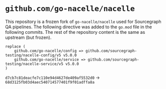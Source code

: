 # `github.com/go-nacelle/nacelle`

This repository is a frozen fork of `go-nacelle/nacelle` used for Sourcegraph QA pipelines. The following directive was added to the `go.mod` file in the following commits. The rest of the repository content is the same as upstream (but frozen).

```
replace (
    github.com/go-nacelle/config => github.com/sourcegraph-testing/nacelle-config/v5 v5.0.0
    github.com/go-nacelle/service => github.com/sourcegraph-testing/nacelle-service/v5 v5.0.0
)
```

`d7cb7c81deacfe7c110e94d4627de409af5532d0` -> `68d3125fb03d4aec540714577401f9f01adffa8a`
